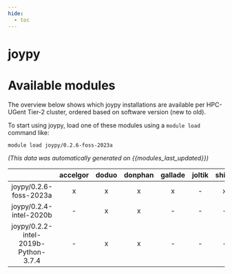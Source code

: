 ```yaml
---
hide:
  - toc
---
```


joypy
=====

# Available modules


The overview below shows which joypy installations are available per HPC-UGent Tier-2 cluster, ordered based on software version (new to old).

To start using joypy, load one of these modules using a `module load` command like:

```shell
module load joypy/0.2.6-foss-2023a
```

*(This data was automatically generated on {{modules_last_updated}})*  

| |accelgor|doduo|donphan|gallade|joltik|shinx|skitty|
| :---: | :---: | :---: | :---: | :---: | :---: | :---: | :---: |
|joypy/0.2.6-foss-2023a|x|x|x|x|-|x|x|
|joypy/0.2.4-intel-2020b|-|x|x|-|-|-|-|
|joypy/0.2.2-intel-2019b-Python-3.7.4|-|x|x|-|-|-|-|
